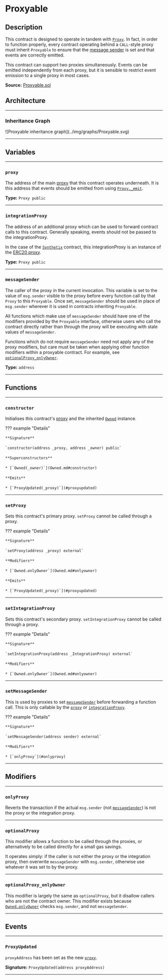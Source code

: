 # Proxyable

## Description

This contract is designed to operate in tandem with [`Proxy`](#Proxy.md).
In fact, in order to function properly, every contract operating behind a `CALL`-style proxy must inherit `Proxyable` to ensure that the [message sender](#messageSender) is set and that events are correctly emitted.

This contract can support two proxies simultaneously. Events can be emitted independently from each proxy, but it is sensible to restrict event emission to a single proxy in most cases.

**Source:** [Proxyable.sol](https://github.com/Synthetixio/synthetix/blob/master/contracts/Proxyable.sol)

<section-sep />

## Architecture

---

### Inheritance Graph

<centered-image>
    ![Proxyable inheritance graph](../img/graphs/Proxyable.svg)
</centered-image>

---

<section-sep />

## Variables

---

### `proxy`

The address of the main [proxy](Proxy.md) that this contract operates underneath. It is this address that events should be emitted from using [`Proxy._emit`](Proxy.md#_emit).

**Type:** `Proxy public`

---

### `integrationProxy`

The address of an additional proxy which can be used to forward contract calls to this contract.
Generally speaking, events should not be passed to the integrationProxy.

In the case of the [`Synthetix`](Synthetix.md) contract, this integrationProxy is an instance of the [ERC20 proxy](ProxyERC20.md).

**Type:** `Proxy public`

---

### `messageSender`

The caller of the proxy in the current invocation. This variable is set to the value of `msg.sender` visible to the proxy before every function call by that `Proxy` to this `Proxyable`. Once set, `messageSender` should be used in place of `msg.sender` wherever it is used in contracts inheriting `Proxyable`.

All functions which make use of `messageSender` should have one of the modifiers provided by the `Proxyable` interface, otherwise users who call the contract directly rather than through the proxy will be executing with stale values of `messageSender`.

Functions which do not require `messageSender` need not apply any of the proxy modifiers, but care must be taken when applying other function modifiers within a proxyable contract. For example, see [`optionalProxy_onlyOwner`](#optionalproxy_onlyowner).

**Type:** `address`

---

<section-sep />

## Functions

---

### `constructor`

Initialises this contract's [proxy](#proxy) and the inherited [`Owned`](Owned.md) instance.

??? example "Details"

    **Signature**

    `constructor(address _proxy, address _owner) public`

    **Superconstructors**

    * [`Owned(_owner)`](Owned.md#constructor)

    **Emits**

    * [`ProxyUpdated(_proxy)`](#proxyupdated)

---

### `setProxy`

Sets this contract's primary proxy. `setProxy` cannot be called through a proxy.

??? example "Details"

    **Signature**

    `setProxy(address _proxy) external`

    **Modifiers**

    * [`Owned.onlyOwner`](Owned.md#onlyowner)

    **Emits**

    * [`ProxyUpdated(_proxy)`](#proxyupdated)

---

### `setIntegrationProxy`

Sets this contract's secondary proxy. `setIntegrationProxy` cannot be called through a proxy.

??? example "Details"

    **Signature**

    `setIntegrationProxy(address _IntegrationProxy) external`

    **Modifiers**

    * [`Owned.onlyOwner`](Owned.md#onlyowner)

---

### `setMessageSender`

This is used by proxies to set [`messageSender`](#messageSender) before forwarding a function call. This is only callable by the [`proxy`](#proxy) or [`integrationProxy`](#integrationProxy).

??? example "Details"

    **Signature**
    
    `setMessageSender(address sender) external`

    **Modifiers**

    * [`onlyProxy`](#onlyproxy)

---

<section-sep />

## Modifiers

---

### `onlyProxy`

Reverts the transaction if the actual `msg.sender` (not [`messageSender`](#messagesender)) is not the proxy or the integration proxy.

---

### `optionalProxy`

This modifier allows a function to be called through the proxies, or alternatively to be called directly for a small gas savings.

It operates simply: if the caller is not either the proxy or the integration proxy, then overwrite `messageSender` with `msg.sender`, otherwise use whatever it was set to by the proxy.

---

### `optionalProxy_onlyOwner`

This modifier is largely the same as `optionalProxy`, but it disallow callers who are not the contract owner. This modifier exists because [`Owned.onlyOwner`](Owned.md#onlyowner) checks `msg.sender`, and not `messageSender`.

---

<section-sep />

## Events

---

### `ProxyUpdated`

`proxyAddress` has been set as the new [`proxy`](#proxy).

**Signature:** `ProxyUpdated(address proxyAddress)`

---

<section-sep />
